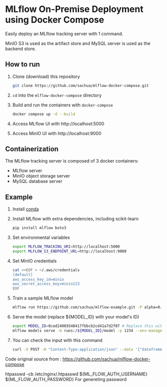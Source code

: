 # MLflow On-Premise Deployment using Docker Compose
Easily deploy an MLflow tracking server with 1 command.

MinIO S3 is used as the artifact store and MySQL server is used as the backend store.

## How to run

1. Clone (download) this repository

    ```bash
    git clone https://github.com/sachua/mlflow-docker-compose.git
    ```

2. `cd` into the `mlflow-docker-compose` directory

3. Build and run the containers with `docker-compose`

    ```bash
    docker compose up -d --build
    ```

4. Access MLflow UI with http://localhost:5000

5. Access MinIO UI with http://localhost:9000

## Containerization

The MLflow tracking server is composed of 3 docker containers:

* MLflow server
* MinIO object storage server
* MySQL database server

## Example

1. Install [conda](https://conda.io/projects/conda/en/latest/user-guide/install/index.html)

2. Install MLflow with extra dependencies, including scikit-learn

    ```bash
    pip install mlflow boto3
    ```

3. Set environmental variables

    ```bash
    export MLFLOW_TRACKING_URI=http://localhost:5000
    export MLFLOW_S3_ENDPOINT_URL=http://localhost:9000
    ```
4. Set MinIO credentials

    ```bash
    cat <<EOF > ~/.aws/credentials
    [default]
    aws_access_key_id=minio
    aws_secret_access_key=minio123
    EOF
    ```

5. Train a sample MLflow model

    ```bash
    mlflow run https://github.com/sachua/mlflow-example.git -P alpha=0.42
    ```

 6. Serve the model (replace ${MODEL_ID} with your model's ID)
    ```bash
    export MODEL_ID=0ced24069348417fbbcb2cd41a7d2f07 # Replace this with your model's ID
    mlflow models serve -m runs:/${MODEL_ID}/model -p 1234 --env-manager conda
    ```

 7. You can check the input with this command
    ```bash
    curl -X POST -H "Content-Type:application/json" --data '{"dataframe_split":{"columns":["fixed acidity", "volatile acidity", "citric acid", "residual sugar", "chlorides", "free sulfur dioxide", "total sulfur dioxide", "density", "pH", "sulphates", "alcohol"],"data":[[6.2, 0.66, 0.48, 1.2, 0.029, 29, 75, 0.98, 3.33, 0.39, 12.8]]}}' http://127.0.0.1:1234/invocations
    ```

Code original source from : https://github.com/sachua/mlflow-docker-compose 


htpasswd -cb /etc/nginx/.htpasswd ${ML_FLOW_AUTH_USERNAME} ${ML_FLOW_AUTH_PASSWORD}
For genereting password
